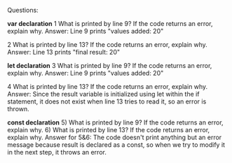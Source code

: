 Questions:

**var declaration**
1 What is printed by line 9? If the code returns an error, explain why.
Answer: Line 9 prints "values added:  20"

2 What is printed by line 13? If the code returns an error, explain why.
Answer: Line 13 prints "final result:  20"

**let declaration**
3 What is printed by line 9? If the code returns an error, explain why.
Answer: Line 9 prints "values added:  20"

4 What is printed by line 13? If the code returns an error, explain why. 
Answer: Since the result variable is initialized using let within the if statement, it does not exist when line 13 tries to read it, so an error is thrown.

**const declaration**
5) What is printed by line 9? If the code returns an error, explain why.
6) What is printed by line 13? If the code returns an error, explain why. 
Answer for 5&6: The code doesn't print anything but an error message because result is declared as a const, so when we try to modify it in the next step, it throws an error.